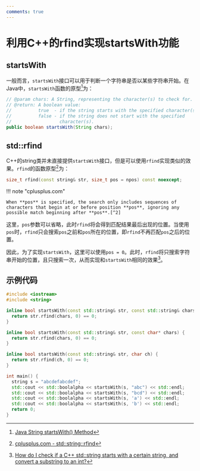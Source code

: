 ```yaml
---
comments: true
---
```


# 利用C++的rfind实现startsWith功能

## startsWith

一般而言，`startsWith`接口可以用于判断一个字符串是否以某些字符串开始。在Java中，`startsWith`函数的原型[^1]为：

```java
// @param chars: A String, representing the character(s) to check for.
// @return: A boolean value:
//          true  - if the string starts with the specified character(s).
//          false - if the string does not start with the specified 
//                  character(s).
public boolean startsWith(String chars);
```

## std::rfind

C++的string类并未直接提供`startsWith`接口，但是可以使用`rfind`实现类似的效果。`rfind`的函数原型[^2]为：

```cpp
size_t rfind(const string& str, size_t pos = npos) const noexcept;
```

!!! note "cplusplus.com"

    When **pos** is specified, the search only includes sequences of characters that begin at or before position **pos**, ignoring any possible match beginning after **pos**.[^2]

这里，`pos`参数可以省略，此时`rfind`将会得到匹配结果最后出现的位置。当使用`pos`时，`rfind`只会搜索`pos`之前和`pos`所在的位置，即`rfind`不再匹配`pos`之后的位置。

因此，为了实现`startsWith`，这里可以使用`pos = 0`。此时，`rfind`将只搜索字符串开始的位置，且只搜索一次，从而实现和`startsWith`相同的效果[^3]。

## 示例代码

```cpp linenums="1"
#include <iostream>
#include <string>

inline bool startsWith(const std::string& str, const std::string& chars) {
  return str.rfind(chars, 0) == 0;
}

inline bool startsWith(const std::string& str, const char* chars) {
  return str.rfind(chars, 0) == 0;
}

inline bool startsWith(const std::string& str, char ch) {
  return str.rfind(ch, 0) == 0;
}

int main() {
  string s = "abcdefabcdef";
  std::cout << std::boolalpha << startsWith(s, "abc") << std::endl;
  std::cout << std::boolalpha << startsWith(s, "bcd") << std::endl;
  std::cout << std::boolalpha << startsWith(s, 'a') << std::endl;
  std::cout << std::boolalpha << startsWith(s, 'b') << std::endl;
  return 0;
}
```

[^1]: [Java String startsWith() Method](https://www.w3schools.com/java/ref_string_startswith.asp)
[^2]: [cplusplus.com - std::string::rfind](https://cplusplus.com/reference/string/string/rfind/)
[^3]: [How do I check if a C++ std::string starts with a certain string, and convert a substring to an int?](https://stackoverflow.com/questions/1878001/how-do-i-check-if-a-c-stdstring-starts-with-a-certain-string-and-convert-a)
